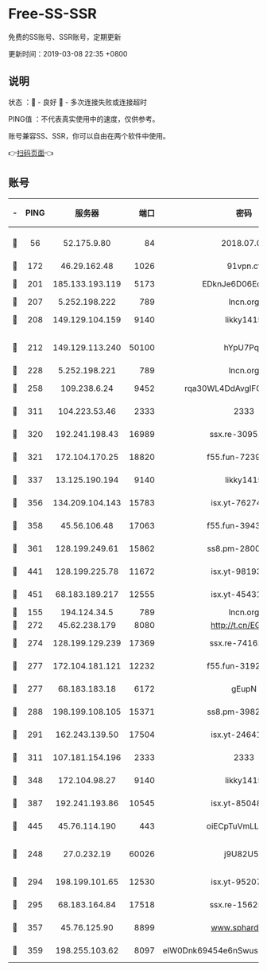 # Free-SS-SSR

免费的SS账号、SSR账号，定期更新

更新时间：2019-03-08 22:35 +0800

## 说明

状态     ：🙂 - 良好 🙁 - 多次连接失败或连接超时

PING值   ：不代表真实使用中的速度，仅供参考。

账号兼容SS、SSR，你可以自由在两个软件中使用。

👉[扫码页面](https://liesauer.github.io/Free-SS-SSR/)👈

## 账号

|-|PING|服务器|端口|密码|加密方式|区域|
|:----:|:----:|:-----:|-----:|:----:|:----:|:----:|
|🙂|56|52.175.9.80|84|2018.07.07|chacha20-ietf-poly1305|HK|
|🙂|172|46.29.162.48|1026|91vpn.cf|rc4-md5|RU|
|🙂|201|185.133.193.119|5173|EDknJe6D06EoWDaw|aes-256-cfb|US|
|🙂|207|5.252.198.222|789|lncn.org|rc4|JP|
|🙂|208|149.129.104.159|9140|likky1415|aes-256-cfb|CN|
|🙂|212|149.129.113.240|50100|hYpU7PqP|chacha20-ietf-poly1305|CN|
|🙂|228|5.252.198.221|789|lncn.org|rc4|JP|
|🙂|258|109.238.6.24|9452|rqa30WL4DdAvgIFG6Fs3znzTa|aes-256-cfb|FR|
|🙂|311|104.223.53.46|2333|2333|aes-256-cfb|US|
|🙂|320|192.241.198.43|16989|ssx.re-30951670|aes-256-cfb|US|
|🙂|321|172.104.170.25|18820|f55.fun-72397693|aes-256-cfb|SG|
|🙂|337|13.125.190.194|9140|likky1415|aes-256-cfb|KR|
|🙂|356|134.209.104.143|15783|isx.yt-76274027|aes-256-cfb|SG|
|🙂|358|45.56.106.48|17063|f55.fun-39436500|aes-256-cfb|US|
|🙂|361|128.199.249.61|15862|ss8.pm-28005888|aes-256-cfb|SG|
|🙂|441|128.199.225.78|11672|isx.yt-98193362|aes-256-cfb|SG|
|🙂|451|68.183.189.217|12555|isx.yt-45431620|aes-256-cfb|SG|
|🙂|155|194.124.34.5|789|lncn.org|rc4|JP|
|🙂|272|45.62.238.179|8080|http://t.cn/EGJIyrl|rc4-md5|CA|
|🙂|274|128.199.129.239|17369|ssx.re-74162614|aes-256-cfb|SG|
|🙂|277|172.104.181.121|12232|f55.fun-31925719|aes-256-cfb|SG|
|🙂|277|68.183.183.18|6172|gEupN|aes-256-cfb|SG|
|🙂|288|198.199.108.105|15371|ss8.pm-39823085|aes-256-cfb|US|
|🙂|291|162.243.139.50|17504|isx.yt-24641776|aes-256-cfb|US|
|🙂|311|107.181.154.196|2333|2333|aes-256-cfb|US|
|🙂|348|172.104.98.27|9140|likky1415|aes-256-cfb|JP|
|🙂|387|192.241.193.86|10545|isx.yt-85048474|aes-256-cfb|US|
|🙂|445|45.76.114.190|443|oiECpTuVmLLxk4Ts|aes-256-cfb|AU|
|🙁|248|27.0.232.19|60026|j9U82U53|xchacha20-ietf-poly1305|HK|
|🙁|294|198.199.101.65|12530|isx.yt-95207438|aes-256-cfb|US|
|🙁|295|68.183.164.84|17518|ssx.re-15625176|aes-256-cfb|US|
|🙁|357|45.76.125.90|8899|www.sphard.com|aes-256-cfb|AU|
|🙁|359|198.255.103.62|8097|eIW0Dnk69454e6nSwuspv9DmS201tQ0D|aes-256-cfb|US|
